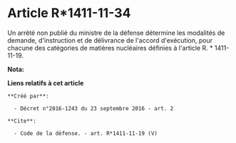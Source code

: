 # Article R*1411-11-34

Un arrêté non publié du ministre de la défense détermine les modalités de demande, d'instruction et de délivrance de l'accord
d'exécution, pour chacune des catégories de matières nucléaires définies à l'article R. * 1411-11-19.

**Nota:**



**Liens relatifs à cet article**

	**Créé par**:

	  - Décret n°2016-1243 du 23 septembre 2016 - art. 2

	**Cite**:

	  - Code de la défense. - art. R*1411-11-19 (V)
